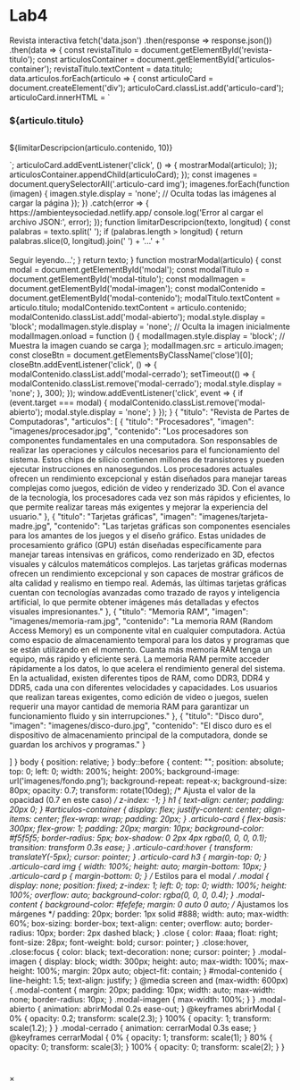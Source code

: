 # Lab4
Revista interactiva
fetch('data.json')
.then(response => response.json())
.then(data => {
const revistaTitulo = document.getElementById('revista-titulo');
const articulosContainer = document.getElementById('articulos-container');
revistaTitulo.textContent = data.titulo;
data.articulos.forEach(articulo => {
const articuloCard = document.createElement('div');
articuloCard.classList.add('articulo-card');
articuloCard.innerHTML = `
<h3>${articulo.titulo}</h3>
<img src="${articulo.imagen}" alt="">
<p>${limitarDescripcion(articulo.contenido, 10)}</p>
`;
articuloCard.addEventListener('click', () => {
mostrarModal(articulo);
});
articulosContainer.appendChild(articuloCard);
});
const imagenes = document.querySelectorAll('.articulo-card img');
imagenes.forEach(function (imagen) {
imagen.style.display = 'none'; // Oculta todas las imágenes al cargar la página
});
})
.catch(error => {
https://ambienteysociedad.netlify.app/
console.log('Error al cargar el archivo JSON:', error);
});
function limitarDescripcion(texto, longitud) {
const palabras = texto.split(' ');
if (palabras.length > longitud) {
return palabras.slice(0, longitud).join(' ') + '...' + '<br><br>Seguir leyendo...';
}
return texto;
}
function mostrarModal(articulo) {
const modal = document.getElementById('modal');
const modalTitulo = document.getElementById('modal-titulo');
const modalImagen = document.getElementById('modal-imagen');
const modalContenido = document.getElementById('modal-contenido');
modalTitulo.textContent = articulo.titulo;
modalContenido.textContent = articulo.contenido;
modalContenido.classList.add('modal-abierto');
modal.style.display = 'block';
modalImagen.style.display = 'none'; // Oculta la imagen inicialmente
modalImagen.onload = function () {
modalImagen.style.display = 'block'; // Muestra la imagen cuando se carga
};
modalImagen.src = articulo.imagen;
const closeBtn = document.getElementsByClassName('close')[0];
closeBtn.addEventListener('click', () => {
modalContenido.classList.add('modal-cerrado');
setTimeout(() => {
modalContenido.classList.remove('modal-cerrado');
modal.style.display = 'none';
}, 300);
});
window.addEventListener('click', event => {
if (event.target === modal) {
modalContenido.classList.remove('modal-abierto');
modal.style.display = 'none';
}
});
}
{
"titulo": "Revista de Partes de Computadoras",
"articulos": [
{
"titulo": "Procesadores",
"imagen": "imagenes/procesador.jpg",
"contenido": "Los procesadores son componentes fundamentales en una computadora. Son responsables de realizar las operaciones y cálculos necesarios para el funcionamiento del sistema. Estos chips de silicio contienen millones de transistores y pueden ejecutar instrucciones en nanosegundos. Los procesadores actuales ofrecen un rendimiento excepcional y están diseñados para manejar tareas complejas como juegos, edición de video y renderizado 3D. Con el avance de la tecnología, los procesadores cada vez son más rápidos y eficientes, lo que permite realizar tareas más exigentes y mejorar la experiencia del usuario."
},
{
"titulo": "Tarjetas gráficas",
"imagen": "imagenes/tarjeta-madre.jpg",
"contenido": "Las tarjetas gráficas son componentes esenciales para los amantes de los juegos y el diseño gráfico. Estas unidades de procesamiento gráfico (GPU) están diseñadas específicamente para manejar tareas intensivas en gráficos, como renderizado en 3D, efectos visuales y cálculos matemáticos complejos. Las tarjetas gráficas modernas ofrecen un rendimiento excepcional y son capaces de mostrar gráficos de alta calidad y realismo en tiempo real. Además, las últimas tarjetas gráficas cuentan con tecnologías avanzadas como trazado de rayos y inteligencia artificial, lo que permite obtener imágenes más detalladas y efectos visuales impresionantes."
},
{
"titulo": "Memoria RAM",
"imagen": "imagenes/memoria-ram.jpg",
"contenido": "La memoria RAM (Random Access Memory) es un componente vital en cualquier computadora. Actúa como espacio de almacenamiento temporal para los datos y programas que se están utilizando en el momento. Cuanta más memoria RAM tenga un equipo, más rápido y eficiente será. La memoria RAM permite acceder rápidamente a los datos, lo que acelera el rendimiento general del sistema. En la actualidad, existen diferentes tipos de RAM, como DDR3, DDR4 y DDR5, cada una con diferentes velocidades y capacidades. Los usuarios que realizan tareas exigentes, como edición de video o juegos, suelen requerir una mayor cantidad de memoria RAM para garantizar un funcionamiento fluido y sin interrupciones."
},
{
"titulo": "Disco duro",
"imagen": "imagenes/disco-duro.jpg",
"contenido": "El disco duro es el dispositivo de almacenamiento principal de la computadora, donde se guardan los archivos y programas."
}

]
}
body {
    position: relative;
    }
    body::before {
    content: "";
    position: absolute;
    top: 0;
    left: 0;
    width: 200%;
    height: 200%;
    background-image: url('imagenes/fondo.png');
    background-repeat: repeat-x;
    background-size: 80px;
    opacity: 0.7;
    transform: rotate(10deg);
    /* Ajusta el valor de la opacidad (0.7 en este caso) */
    z-index: -1;
    }
    h1 {
    text-align: center;
    padding: 20px 0;
    }
    #articulos-container {
    display: flex;
    justify-content: center;
    align-items: center;
    flex-wrap: wrap;
    padding: 20px;
    }
    .articulo-card {
    flex-basis: 300px;
    flex-grow: 1;
    padding: 20px;
    margin: 10px;
    background-color: #f5f5f5;
    border-radius: 5px;
    box-shadow: 0 2px 4px rgba(0, 0, 0, 0.1);
    transition: transform 0.3s ease;
    }
    .articulo-card:hover {
    transform: translateY(-5px);
    cursor: pointer;
    }
    .articulo-card h3 {
    margin-top: 0;
    }
    .articulo-card img {
    width: 100%;
    height: auto;
    margin-bottom: 10px;
    }
    .articulo-card p {
    margin-bottom: 0;
    }
    /* Estilos para el modal */
    .modal {
    display: none;
    position: fixed;
    z-index: 1;
    left: 0;
    top: 0;
    width: 100%;
    height: 100%;
    overflow: auto;
    background-color: rgba(0, 0, 0, 0.4);
    }
    .modal-content {
    background-color: #fefefe;
    margin: 0 auto 0 auto;
    /* Ajustamos los márgenes */
    padding: 20px;
    border: 1px solid #888;
    width: auto;
    max-width: 60%;
    box-sizing: border-box;
    text-align: center;
    overflow: auto;
    border-radius: 10px;
    border: 2px dashed black;
    }
    .close {
    color: #aaa;
    float: right;
    font-size: 28px;
    font-weight: bold;
    cursor: pointer;
    }
    .close:hover,
    .close:focus {
    color: black;
    text-decoration: none;
    cursor: pointer;
    }
    .modal-imagen {
    display: block;
    width: 300px;
    height: auto;
    max-width: 100%;
    max-height: 100%;
    margin: 20px auto;
    object-fit: contain;
    }
    #modal-contenido {
    line-height: 1.5;
    text-align: justify;
    }
    @media screen and (max-width: 600px) {
    .modal-content {
    margin: 20px;
    padding: 10px;
    width: auto;
    max-width: none;
    border-radius: 10px;
    }
    .modal-imagen {
    max-width: 100%;
    }
    }
    .modal-abierto {
    animation: abrirModal 0.2s ease-out;
    }
    @keyframes abrirModal {
    0% {
    opacity: 0.2;
    transform: scale(2.3);
    }
    100% {
    opacity: 1;
    transform: scale(1.2);
    }
    }
    .modal-cerrado {
    animation: cerrarModal 0.3s ease;
    }
    @keyframes cerrarModal {
    0% {
    opacity: 1;
    transform: scale(1);
    }
    80% {
    opacity: 0;
    transform: scale(3);
    }
    100% {
    opacity: 0;
    transform: scale(2);
    }
    }
    <!DOCTYPE html>
<html>
<head>
<title>Revista Interactiva</title>
<link rel="stylesheet" type="text/css" href="estilo.css">
</head>
<body>
<h1 id="revista-titulo"></h1>
<div id="articulos-container"></div>
<div id="modal" class="modal">
<div class="modal-content">
<span class="close">&times;</span>
<h2 id="modal-titulo"></h2>
<img id="modal-imagen" src="" alt="" class="modal-imagen">
<p id="modal-contenido"></p>
</div>
</div>
<script src="app.js"></script>
</body>
</html>
